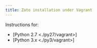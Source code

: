 ```yaml
---
title: Zato installation under Vagrant
---
```


Instructions for:

-   [Python 2.7 \<./py27/vagrant\>]
-   [Python 3.x \<./py3/vagrant\>]
